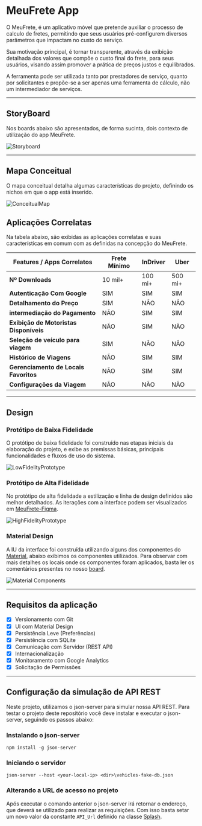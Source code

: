 # MeuFrete App

O MeuFrete, é um aplicativo móvel que pretende auxiliar o processo de calculo de fretes, permitindo que seus usuários pré-configurem diversos parâmetros que impactam no custo do serviço.

Sua motivação principal, é tornar transparente, através da exibição detalhada dos valores que compõe o custo final do frete, para seus usuários, visando assim promover a prática de preços justos e equilibrados.

A ferramenta pode ser utilizada tanto por prestadores de serviço, quanto por solicitantes e propõe-se a ser apenas uma ferramenta de cálculo, não um intermediador de serviços.

----

## StoryBoard

Nos boards abaixo são apresentados, de forma sucinta, dois contexto de utilização do app MeuFrete.

![Storyboard](doc/StoryBoard.png)

----

## Mapa Conceitual

O mapa conceitual detalha algumas características do projeto, definindo os nichos em que o app está inserido.

![ConceitualMap](doc/ConceitualMap.png)

## Aplicações Correlatas

Na tabela abaixo, são exibidas as aplicações correlatas e suas características em comum com as definidas na concepção do MeuFrete.

| Features / Apps Correlatos | Frete Mínimo | InDriver | Uber |
|--- |--- |--- |---
| **Nº Downloads** | 10 mil+ | 100 mi+ | 500 mi+
| **Autenticação Com Google** | SIM | SIM | SIM
| **Detalhamento do Preço** | SIM | NÃO | NÃO
| **intermediação do Pagamento**| NÃO | SIM | SIM
| **Exibição de Motoristas Disponíveis**| NÃO | SIM | NÃO
| **Seleção de veículo para viagem**| SIM | NÃO | NÃO
| **Histórico de Viagens**| NÃO | SIM | SIM
| **Gerenciamento de Locais Favoritos**| NÃO | SIM | SIM
| **Configurações da Viagem** | NÃO | NÃO | NÃO

----

## Design

### Protótipo de Baixa Fidelidade

O protótipo de baixa fidelidade foi construído nas etapas iniciais da elaboração do projeto, e exibe as premissas básicas, principais funcionalidades e fluxos de uso do sistema.

![LowFidelityPrototype](doc/LowFidelityPrototype.JPG)

### Protótipo de Alta Fidelidade

No protótipo de alta fidelidade a estilização e linha de design definidos são melhor detalhados. As iterações com a interface podem ser visualizados em [MeuFrete-Figma](https://www.figma.com/proto/pl53ioGJMqgvpU34g4ePt9/MoboFrete?node-id=4%3A4&scaling=scale-down&page-id=0%3A1).

![HighFidelityPrototype](doc/HighFidelityPrototype.png)

### Material Design

A IU da interface foi construída utilizando alguns dos componentes do [Material](https://material.io/components?platform=android), abaixo exibimos os componentes utilizados. Para observar com mais detalhes os locais onde os componentes foram aplicados, basta ler os comentários presentes no nosso [board](https://https://www.figma.com/file/pl53ioGJMqgvpU34g4ePt9/MoboFrete?node-id=4%3A4).

![Material Components](doc/MaterialComponents.png)

----

## Requisitos da aplicação

- [X] Versionamento com Git
- [X] UI com Material Design
- [X] Persistência Leve (Preferências)
- [X] Persistência com SQLite
- [X] Comunicação com Servidor (REST API)
- [X] Internacionalização
- [X] Monitoramento com Google Analytics
- [X] Solicitação de Permissões

----

## Configuração da simulação de API REST

Neste projeto, utilizamos o json-server para simular nossa API REST. Para testar o projeto deste repositório você deve instalar e executar o json-server, seguindo os passos abaixo:

### Instalando o json-server

```console
npm install -g json-server
```

### Iniciando o servidor

```console
json-server --host <your-local-ip> <dir>\vehicles-fake-db.json
```

### Alterando a URL de acesso no projeto

Após executar o comando anterior o json-server irá retornar o endereço, que deverá se utilizado para realizar as requisições. Com isso basta setar um novo valor da constante ``API_Url`` definido na classe [Splash](https://github.com/v-manoel/meu-frete/blob/main/app/src/main/java/com/example/meufrete/Splash.java).
